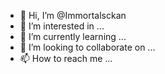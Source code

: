 - 👋 Hi, I’m @Immortalsckan
- 👀 I’m interested in ...
- 🌱 I’m currently learning ...
- 💞️ I’m looking to collaborate on ...
- 📫 How to reach me ...

<!---
Immortalsckan/Immortalsckan is a ✨ special ✨ repository because its `README.md` (this file) appears on your GitHub profile.
You can click the Preview link to take a look at your changes.
--->
